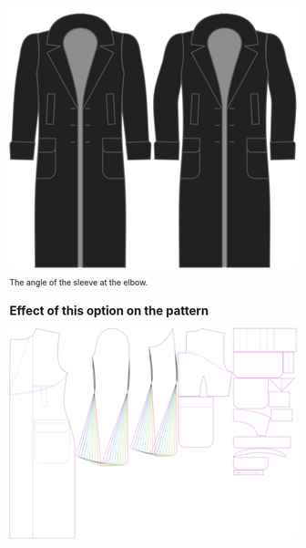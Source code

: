 ![Manga doblada](./sleevebend.svg)

The angle of the sleeve at the elbow.


## Effect of this option on the pattern
![This image shows the effect of this option by superimposing several variants that have a different value for this option](carlton_sleevebend_sample.svg "Effect of this option on the pattern")